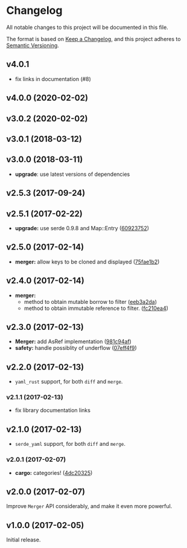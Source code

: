 # Changelog

All notable changes to this project will be documented in this file.

The format is based on [Keep a Changelog](https://keepachangelog.com/en/1.0.0/),
and this project adheres to [Semantic Versioning](https://semver.org/spec/v2.0.0.html).

## v4.0.1

* fix links in documentation (#8)

## v4.0.0 (2020-02-02)

## v3.0.2 (2020-02-02)

## v3.0.1 (2018-03-12)

## v3.0.0 (2018-03-11)

* **upgrade**: use latest versions of dependencies

## v2.5.3 (2017-09-24)

## v2.5.1 (2017-02-22)

* **upgrade:**  use serde 0.9.8 and Map::Entry ([60923752](https://github.com/Byron/treediff-rs/commit/6092375279e6fe184c8b457f0e6eb5a9f7f05d3b))


## v2.5.0 (2017-02-14)

* **merger:**  allow keys to be cloned and displayed ([75fae1b2](https://github.com/Byron/treediff-rs/commit/75fae1b2c30b9ce42012f1c9d63118e0443b9b6f))


## v2.4.0 (2017-02-14)

* **merger:**
  *  method to obtain mutable borrow to filter ([eeb3a2da](https://github.com/Byron/treediff-rs/commit/eeb3a2da52c22d7e820fe3a40c74e55a2431ff9e))
  *  method to obtain immutable reference to filter. ([fc210ea4](https://github.com/Byron/treediff-rs/commit/fc210ea42354be6e8febcd210bd9630040bd357d))


## v2.3.0 (2017-02-13)

* **Merger:**  add AsRef implementation ([981c94af](https://github.com/Byron/treediff-rs/commit/981c94afe98cd1da11aed290562ebe4a1e7a60cc))
* **safety:**  handle possiblity of underflow ([07eff4f9](https://github.com/Byron/treediff-rs/commit/07eff4f93816bc10d4b0d5d98bcaef03741ee2c0))


## v2.2.0 (2017-02-13)

* `yaml_rust` support, for both `diff` and `merge`.

### v2.1.1 (2017-02-13)

* fix library documentation links

## v2.1.0 (2017-02-13)

* `serde_yaml` support, for both `diff` and `merge`.


### v2.0.1 (2017-02-07)

* **cargo:**  categories! ([4dc20325](https://github.com/Byron/treediff-rs/commit/4dc2032561593cee1a41f2371396fade9687906c))

## v2.0.0 (2017-02-07)

Improve `Merger` API considerably, and make it even more powerful.
## v1.0.0 (2017-02-05)

Initial release.
